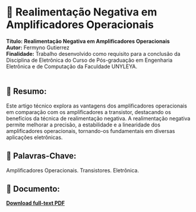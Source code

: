 # :notebook_with_decorative_cover:  Realimentação Negativa em Amplificadores Operacionais 

**Título:** **Realimentação Negativa em Amplificadores Operacionais**   
**Autor:** Fermyno Gutierrez  
**Finalidade:** Trabalho desenvolvido como requisito para a conclusão da Disciplina de Eletrônica do Curso de Pós-graduação em Engenharia Eletrônica e de Computação da Faculdade UNYLEYA.  
<br />

## :page_facing_up: Resumo:

Este artigo técnico explora as vantagens dos amplificadores operacionais em comparação com os amplificadores a transistor, destacando os benefícios da técnica de realimentação negativa. A realimentação negativa permite melhorar a precisão, a estabilidade e a linearidade dos amplificadores operacionais, tornando-os fundamentais em diversas aplicações eletrônicas. 
<br />

## :bookmark: Palavras-Chave:

Amplificadores Operacionais. Transistores. Eletrônica. 
<br />

## :file_folder: Documento:

[**Download full-text PDF**](https://github.com/fermyno/scientific-research-papers/blob/main/realimentacao-negativa-em-OAmps/realimentacao-negativa-em-OAmps.pdf)

